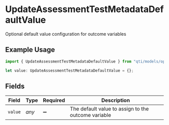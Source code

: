 # UpdateAssessmentTestMetadataDefaultValue

Optional default value configuration for outcome variables

## Example Usage

```typescript
import { UpdateAssessmentTestMetadataDefaultValue } from "qti/models/operations";

let value: UpdateAssessmentTestMetadataDefaultValue = {};
```

## Fields

| Field                                               | Type                                                | Required                                            | Description                                         |
| --------------------------------------------------- | --------------------------------------------------- | --------------------------------------------------- | --------------------------------------------------- |
| `value`                                             | *any*                                               | :heavy_minus_sign:                                  | The default value to assign to the outcome variable |